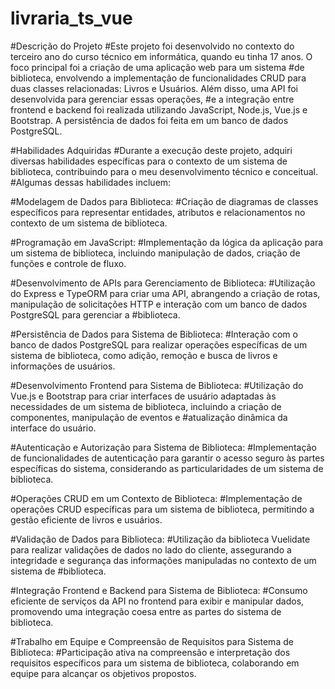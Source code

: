 # livraria_ts_vue

#Descrição do Projeto
#Este projeto foi desenvolvido no contexto do terceiro ano do curso técnico em informática, quando eu tinha 17 anos. O foco principal foi a criação de uma aplicação web para um sistema #de biblioteca, envolvendo a implementação de funcionalidades CRUD para duas classes relacionadas: Livros e Usuários. Além disso, uma API foi desenvolvida para gerenciar essas operações, #e a integração entre frontend e backend foi realizada utilizando JavaScript, Node.js, Vue.js e Bootstrap. A persistência de dados foi feita em um banco de dados PostgreSQL.

#Habilidades Adquiridas
#Durante a execução deste projeto, adquiri diversas habilidades específicas para o contexto de um sistema de biblioteca, contribuindo para o meu desenvolvimento técnico e conceitual. #Algumas dessas habilidades incluem:

#Modelagem de Dados para Biblioteca:
#Criação de diagramas de classes específicos para representar entidades, atributos e relacionamentos no contexto de um sistema de biblioteca.

#Programação em JavaScript:
#Implementação da lógica da aplicação para um sistema de biblioteca, incluindo manipulação de dados, criação de funções e controle de fluxo.

#Desenvolvimento de APIs para Gerenciamento de Biblioteca:
#Utilização do Express e TypeORM para criar uma API, abrangendo a criação de rotas, manipulação de solicitações HTTP e interação com um banco de dados PostgreSQL para gerenciar a #biblioteca.

#Persistência de Dados para Sistema de Biblioteca:
#Interação com o banco de dados PostgreSQL para realizar operações específicas de um sistema de biblioteca, como adição, remoção e busca de livros e informações de usuários.

#Desenvolvimento Frontend para Sistema de Biblioteca:
#Utilização do Vue.js e Bootstrap para criar interfaces de usuário adaptadas às necessidades de um sistema de biblioteca, incluindo a criação de componentes, manipulação de eventos e #atualização dinâmica da interface do usuário.

#Autenticação e Autorização para Sistema de Biblioteca:
#Implementação de funcionalidades de autenticação para garantir o acesso seguro às partes específicas do sistema, considerando as particularidades de um sistema de biblioteca.

#Operações CRUD em um Contexto de Biblioteca:
#Implementação de operações CRUD específicas para um sistema de biblioteca, permitindo a gestão eficiente de livros e usuários.

#Validação de Dados para Biblioteca:
#Utilização da biblioteca Vuelidate para realizar validações de dados no lado do cliente, assegurando a integridade e segurança das informações manipuladas no contexto de um sistema de #biblioteca.

#Integração Frontend e Backend para Sistema de Biblioteca:
#Consumo eficiente de serviços da API no frontend para exibir e manipular dados, promovendo uma integração coesa entre as partes do sistema de biblioteca.

#Trabalho em Equipe e Compreensão de Requisitos para Sistema de Biblioteca:
#Participação ativa na compreensão e interpretação dos requisitos específicos para um sistema de biblioteca, colaborando em equipe para alcançar os objetivos propostos.
